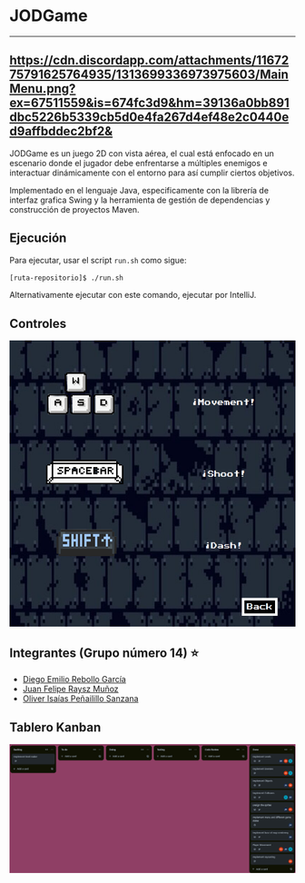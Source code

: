 # JODGame
---
https://cdn.discordapp.com/attachments/1167275791625764935/1313699336973975603/MainMenu.png?ex=67511559&is=674fc3d9&hm=39136a0bb891dbc5226b5339cb5d0e4fa267d4ef48e2c0440ed9affbddec2bf2&
---
JODGame es un juego 2D con vista aérea, el cual está enfocado en un escenario donde el jugador debe enfrentarse a múltiples enemigos e interactuar dinámicamente con el entorno para así cumplir ciertos objetivos.

Implementado en el lenguaje Java, especificamente con la librería de interfaz grafica Swing y la herramienta de gestión de dependencias y construcción de proyectos Maven.

## Ejecución
Para ejecutar, usar el script `run.sh` como sigue:
```bash
[ruta-repositorio]$ ./run.sh
```
Alternativamente ejecutar con este comando, ejecutar por IntelliJ.

## Controles
![Controles](https://github.com/Sephir0ath/JODGame/blob/main/Controls.png)

## Integrantes (Grupo número 14) ⭐
* [Diego Emilio Rebollo García](https://github.com/diego-52h)
* [Juan Felipe Raysz Muñoz](https://github.com/Sephir0ath)
* [Oliver Isaías Peñailillo Sanzana](https://github.com/pyrrss)

## Tablero Kanban
![Kanban](https://github.com/Sephir0ath/JODGame/blob/main/KanbanBoard.png)
